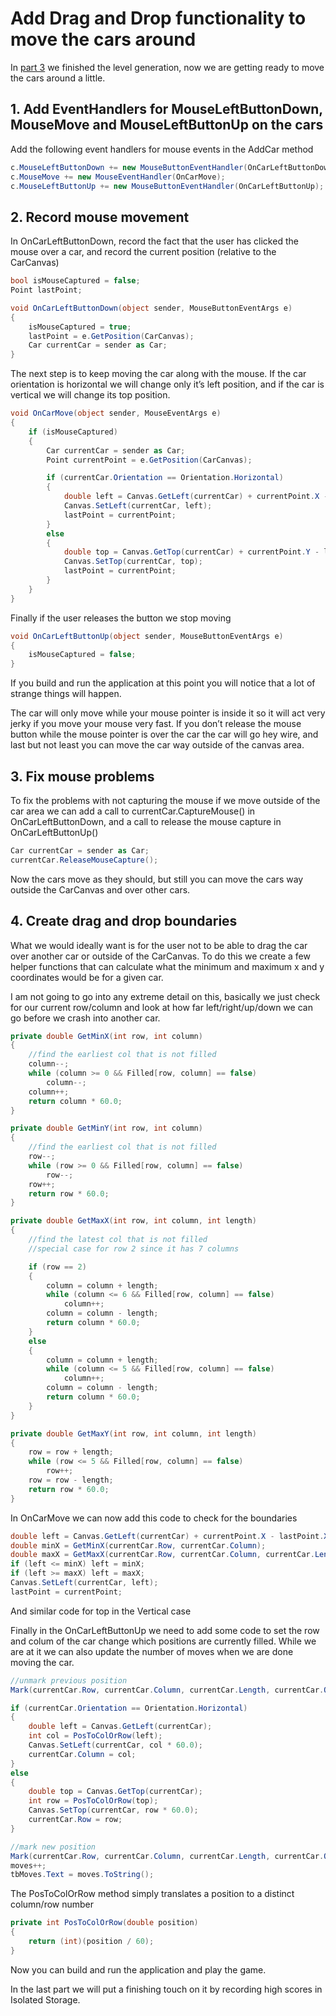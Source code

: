 # Add Drag and Drop functionality to move the cars around

In [part 3](lab3-use-linq-to-xml-to-read-and-generate-levels.md) we finished the level generation, now we are getting ready to move the cars around a little.

## 1. Add EventHandlers for MouseLeftButtonDown, MouseMove and MouseLeftButtonUp on the cars

Add the following event handlers for mouse events in the AddCar method

```csharp
c.MouseLeftButtonDown += new MouseButtonEventHandler(OnCarLeftButtonDown);
c.MouseMove += new MouseEventHandler(OnCarMove);
c.MouseLeftButtonUp += new MouseButtonEventHandler(OnCarLeftButtonUp);
```

## 2. Record mouse movement

In OnCarLeftButtonDown, record the fact that the user has clicked the mouse over a car, and record the current position (relative to the CarCanvas)

```csharp
bool isMouseCaptured = false;
Point lastPoint;

void OnCarLeftButtonDown(object sender, MouseButtonEventArgs e)
{
    isMouseCaptured = true;
    lastPoint = e.GetPosition(CarCanvas);
    Car currentCar = sender as Car;
}
```

The next step is to keep moving the car along with the mouse.  If the car orientation is horizontal we will change only it’s left position, and if the car is vertical we will change its top position.

```csharp
void OnCarMove(object sender, MouseEventArgs e)
{
    if (isMouseCaptured)
    {
        Car currentCar = sender as Car;
        Point currentPoint = e.GetPosition(CarCanvas);

        if (currentCar.Orientation == Orientation.Horizontal)
        {
            double left = Canvas.GetLeft(currentCar) + currentPoint.X - lastPoint.X;
            Canvas.SetLeft(currentCar, left);
            lastPoint = currentPoint;
        }
        else
        {
            double top = Canvas.GetTop(currentCar) + currentPoint.Y - lastPoint.Y;
            Canvas.SetTop(currentCar, top);
            lastPoint = currentPoint;
        }
    }
}
```

Finally if the user releases the button we stop moving

```csharp
void OnCarLeftButtonUp(object sender, MouseButtonEventArgs e)
{
    isMouseCaptured = false;
}
```

If you build and run the application at this point you will notice that a lot of strange things will happen.

The car will only move while your mouse pointer is inside it so it will act very jerky if you move your mouse very fast. If you don’t release the mouse button while the mouse pointer is over the car the car will go hey wire, and last but not least you can move the car way outside of the canvas area.

## 3. Fix mouse problems

To fix the problems with not capturing the mouse if we move outside of the car area we can add a call to currentCar.CaptureMouse() in OnCarLeftButtonDown, and a call to release the mouse capture in OnCarLeftButtonUp()

```csharp
Car currentCar = sender as Car;
currentCar.ReleaseMouseCapture();
```

Now the cars move as they should, but still you can move the cars way outside the CarCanvas and over other cars.

## 4. Create drag and drop boundaries

What we would ideally want is for the user not to be able to drag the car over another car or outside of the CarCanvas. To do this we create a few helper functions that can calculate what the minimum and maximum x and y coordinates would be for a given car.

I am not going to go into any extreme detail on this, basically we just check for our current row/column and look at how far left/right/up/down we can go before we crash into another car.

```csharp
private double GetMinX(int row, int column)
{
    //find the earliest col that is not filled
    column--;
    while (column >= 0 && Filled[row, column] == false)
        column--;
    column++;
    return column * 60.0;
}

private double GetMinY(int row, int column)
{
    //find the earliest col that is not filled
    row--;
    while (row >= 0 && Filled[row, column] == false)
        row--;
    row++;
    return row * 60.0;
}

private double GetMaxX(int row, int column, int length)
{
    //find the latest col that is not filled
    //special case for row 2 since it has 7 columns

    if (row == 2)
    {
        column = column + length;
        while (column <= 6 && Filled[row, column] == false)
            column++;
        column = column - length;
        return column * 60.0;
    }
    else
    {
        column = column + length;
        while (column <= 5 && Filled[row, column] == false)
            column++;
        column = column - length;
        return column * 60.0;
    }
}

private double GetMaxY(int row, int column, int length)
{
    row = row + length;
    while (row <= 5 && Filled[row, column] == false)
        row++;
    row = row - length;
    return row * 60.0;
}
```

In OnCarMove we can now add this code to check for the boundaries

```csharp
double left = Canvas.GetLeft(currentCar) + currentPoint.X - lastPoint.X;
double minX = GetMinX(currentCar.Row, currentCar.Column);
double maxX = GetMaxX(currentCar.Row, currentCar.Column, currentCar.Length);
if (left <= minX) left = minX;
if (left >= maxX) left = maxX;
Canvas.SetLeft(currentCar, left);
lastPoint = currentPoint;
```

And similar code for top in the Vertical case

Finally in the OnCarLeftButtonUp we need to add some code to set the row and colum of the car change which positions are currently filled. While we are at it we can also update the number of moves when we are done moving the car.

```csharp
//unmark previous position
Mark(currentCar.Row, currentCar.Column, currentCar.Length, currentCar.Orientation, false);

if (currentCar.Orientation == Orientation.Horizontal)
{
    double left = Canvas.GetLeft(currentCar);
    int col = PosToColOrRow(left);
    Canvas.SetLeft(currentCar, col * 60.0);
    currentCar.Column = col;
}
else
{
    double top = Canvas.GetTop(currentCar);
    int row = PosToColOrRow(top);
    Canvas.SetTop(currentCar, row * 60.0);
    currentCar.Row = row;
}

//mark new position
Mark(currentCar.Row, currentCar.Column, currentCar.Length, currentCar.Orientation, true);
moves++;
tbMoves.Text = moves.ToString();
```

The PosToColOrRow method simply translates a position to a distinct column/row number

```csharp
private int PosToColOrRow(double position)
{
    return (int)(position / 60);
}
```

Now you can build and run the application and play the game.

In the last part we will put a finishing touch on it by recording high scores in Isolated Storage.
